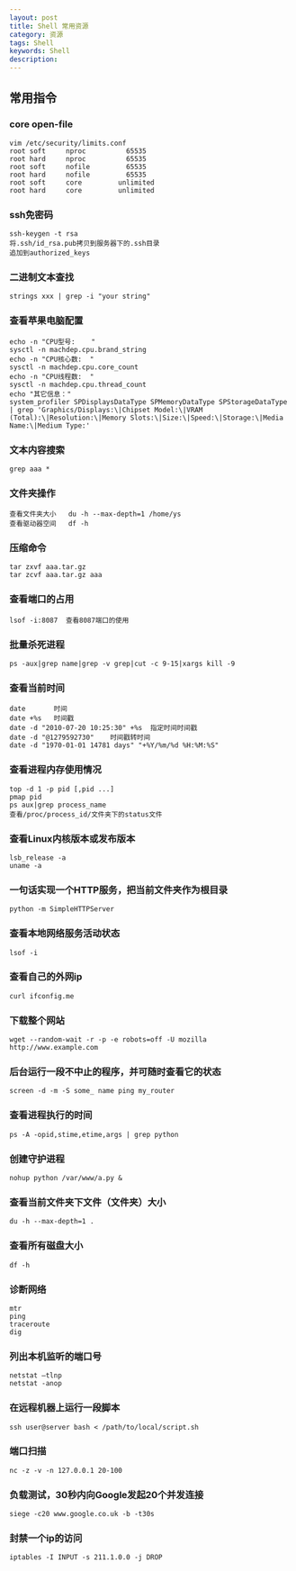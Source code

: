 ```yaml
---
layout: post
title: Shell 常用资源
category: 资源
tags: Shell
keywords: Shell
description: 
---
```



## 常用指令

###  core open-file
    vim /etc/security/limits.conf
    root soft     nproc          65535
    root hard     nproc          65535
    root soft     nofile         65535
    root hard     nofile         65535
    root soft     core         unlimited
    root hard     core         unlimited

###  ssh免密码
    ssh-keygen -t rsa
    将.ssh/id_rsa.pub拷贝到服务器下的.ssh目录
    追加到authorized_keys
    
### 二进制文本查找
    strings xxx | grep -i "your string"
    
### 查看苹果电脑配置
    echo -n "CPU型号:    " 
    sysctl -n machdep.cpu.brand_string
    echo -n "CPU核心数:  " 
    sysctl -n machdep.cpu.core_count
    echo -n "CPU线程数:  "
    sysctl -n machdep.cpu.thread_count
    echo "其它信息："
    system_profiler SPDisplaysDataType SPMemoryDataType SPStorageDataType | grep 'Graphics/Displays:\|Chipset Model:\|VRAM (Total):\|Resolution:\|Memory Slots:\|Size:\|Speed:\|Storage:\|Media Name:\|Medium Type:'
    
### 文本内容搜索

    grep aaa * 

### 文件夹操作

    查看文件夹大小   du -h --max-depth=1 /home/ys
    查看驱动器空间   df -h 

### 压缩命令

    tar zxvf aaa.tar.gz
    tar zcvf aaa.tar.gz aaa


### 查看端口的占用

    lsof -i:8087  查看8087端口的使用

### 批量杀死进程

    ps -aux|grep name|grep -v grep|cut -c 9-15|xargs kill -9

### 查看当前时间

    date       时间
    date +%s   时间戳
    date -d "2010-07-20 10:25:30" +%s  指定时间时间戳
    date -d "@1279592730"    时间戳转时间
    date -d "1970-01-01 14781 days" "+%Y/%m/%d %H:%M:%S" 

### 查看进程内存使用情况

    top -d 1 -p pid [,pid ...]
    pmap pid 
    ps aux|grep process_name
    查看/proc/process_id/文件夹下的status文件

### 查看Linux内核版本或发布版本

    lsb_release -a
    uname -a

### 一句话实现一个HTTP服务，把当前文件夹作为根目录

    python -m SimpleHTTPServer

### 查看本地网络服务活动状态

    lsof -i

### 查看自己的外网ip

    curl ifconfig.me

### 下载整个网站

    wget --random-wait -r -p -e robots=off -U mozilla http://www.example.com

### 后台运行一段不中止的程序，并可随时查看它的状态

    screen -d -m -S some_ name ping my_router

### 查看进程执行的时间 

    ps -A -opid,stime,etime,args | grep python

### 创建守护进程

    nohup python /var/www/a.py &

### 查看当前文件夹下文件（文件夹）大小

    du -h --max-depth=1 .

### 查看所有磁盘大小

    df -h

### 诊断网络

    mtr 
    ping
    traceroute
    dig

### 列出本机监听的端口号

    netstat –tlnp
    netstat -anop

### 在远程机器上运行一段脚本

    ssh user@server bash < /path/to/local/script.sh

### 端口扫描

    nc -z -v -n 127.0.0.1 20-100

### 负载测试，30秒内向Google发起20个并发连接

    siege -c20 www.google.co.uk -b -t30s

### 封禁一个ip的访问

    iptables -I INPUT -s 211.1.0.0 -j DROP

